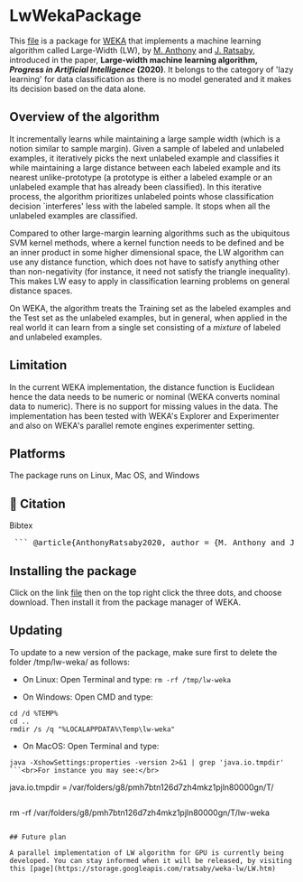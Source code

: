 # LwWekaPackage

This [file](https://github.com/ratsaby/LwWekaPackage/raw/main/LW-ver-1-0.zip) is a package for  [WEKA](https://ml.cms.waikato.ac.nz/weka) that implements a machine learning algorithm called
Large-Width (LW),  by [M. Anthony](https://www.lse.ac.uk/Mathematics/people/Martin-Anthony) and [J. Ratsaby](https://tinyurl.com/ratsaby), introduced in the paper,  **Large-width machine learning algorithm, *Progress in Artificial Intelligence* (2020)**.
It belongs to the category of 'lazy learning' for data classification as there is no model generated and it makes its decision based on the data alone.

## Overview of the algorithm
 
It incrementally learns while maintaining a large sample width (which is a notion similar to sample margin). Given a sample of labeled and unlabeled examples, it iteratively picks the next unlabeled example and classifies it while maintaining a large distance between each labeled example and its nearest unlike-prototype (a prototype is either a labeled example or an unlabeled example that has already been classified). In this iterative process, the algorithm prioritizes unlabeled points whose classification decision `interferes' less with the labeled sample. It stops when all the unlabeled examples are classified. 

Compared to other large-margin learning algorithms such as the ubiquitous SVM kernel methods, where a kernel function needs to be defined and be an inner product in some higher dimensional space, the LW algorithm can use any distance function, which does not have to satisfy anything other than non-negativity (for instance, it need not  satisfy the triangle inequality). This makes LW easy to apply in classification learning problems on general distance spaces.

On WEKA, the algorithm treats the Training set as the labeled examples and the Test set as the unlabeled examples, but in general, when applied in the real world it can learn from a single set consisting of a *mixture* of labeled and unlabeled examples.

## Limitation 
In the current WEKA implementation, the distance function is Euclidean hence the data needs to be numeric or nominal (WEKA converts nominal data to numeric). There is  no support for missing values in the data. 
The implementation has been tested with WEKA's Explorer and Experimenter and also on WEKA's parallel remote engines experimenter setting.

## Platforms
The package runs on Linux, Mac OS, and Windows

## 📖 Citation

Bibtex
<br>
<pre> ``` @article{AnthonyRatsaby2020, author = {M. Anthony and J. Ratsaby}, doi = {10.1007/s13748-020-00212-4}, journal = {Progress in Artificial Intelligence}, number = {3}, pages = {275--285}, title = {Large-width machine learning algorithm}, url = {https://doi.org/10.1007/s13748-020-00212-4}, volume = {9}, year = {2020} } ```</pre>

## Installing the package

Click on the link [file]([https://github.com/ratsaby/LwWekaPackage/blob/main/LW-ver-1-0.zip](https://github.com/ratsaby/LwWekaPackage/raw/main/LW-ver-1-0.zip)) then on the top right click the three dots, and choose download. Then  install it from the package manager of WEKA.

## Updating

To update to a new version of the package, make sure first to delete the folder /tmp/lw-weka/ as follows:

* On Linux: Open Terminal and type:  `rm -rf /tmp/lw-weka`
 
* On Windows: Open CMD and type:
```
cd /d %TEMP%
cd ..
rmdir /s /q "%LOCALAPPDATA%\Temp\lw-weka"
```
* On MacOS: Open Terminal and type: 
```
java -XshowSettings:properties -version 2>&1 | grep 'java.io.tmpdir'
```<br>For instance you may see:</br>
```
java.io.tmpdir = /var/folders/g8/pmh7btn126d7zh4mkz1pjln80000gn/T/
```<br>Then type:</br>
```
rm -rf /var/folders/g8/pmh7btn126d7zh4mkz1pjln80000gn/T/lw-weka
```

## Future plan

A parallel implementation of LW algorithm for GPU is currently being developed. You can stay informed when it will be released, by visiting this [page](https://storage.googleapis.com/ratsaby/weka-lw/LW.htm)
